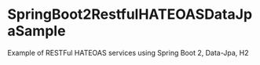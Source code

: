 # SpringBoot2RestfulHATEOASDataJpaSample
Example of RESTFul HATEOAS services using Spring Boot 2, Data-Jpa, H2
